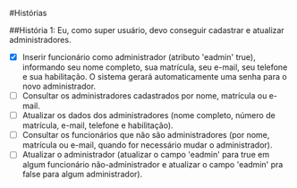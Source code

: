 #Histórias

##História 1: Eu, como super usuário, devo conseguir cadastrar e atualizar administradores.

- [x] Inserir funcionário como administrador (atributo 'eadmin' true), informando seu nome completo, sua matrícula, seu e-mail, seu telefone e sua habilitação. O sistema gerará automaticamente uma senha para o novo administrador.
- [ ] Consultar os administradores cadastrados por nome, matrícula ou e-mail.
- [ ] Atualizar os dados dos administradores (nome completo, número de matrícula, e-mail, telefone e habilitação).
- [ ] Consultar os funcionários que não são administradores (por nome, matrícula ou e-mail, quando for necessário mudar o administrador).
- [ ] Atualizar o administrador (atualizar o campo 'eadmin' para true em algum funcionário não-administrador e atualizar o campo 'eadmin' pra false para algum administrador).

